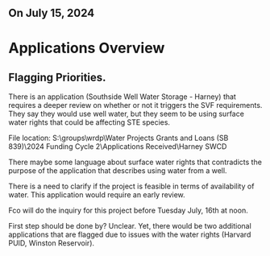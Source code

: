## On July 15, 2024
# Applications Overview

## Flagging Priorities. 
There is an application (Southside Well Water Storage - Harney) that requires a deeper review on whether or not it triggers the SVF requirements. They say they would use well water, but they seem to be using surface water rights that could be affecting STE species. 

File location: S:\groups\wrdp\Water Projects Grants and Loans (SB 839)\2024 Funding Cycle 2\Applications Received\Harney SWCD

There maybe some language about surface water rights that contradicts the purpose of the application that describes using water from a well. 

There is a need to clarify if the project is feasible in terms of availability of water. This application would require an early review. 

Fco will do the inquiry for this project before Tuesday July, 16th at noon. 

First step should be done by?  Unclear. Yet, there would be two additional applications that are flagged due to issues with the water rights (Harvard PUID, Winston Reservoir).

